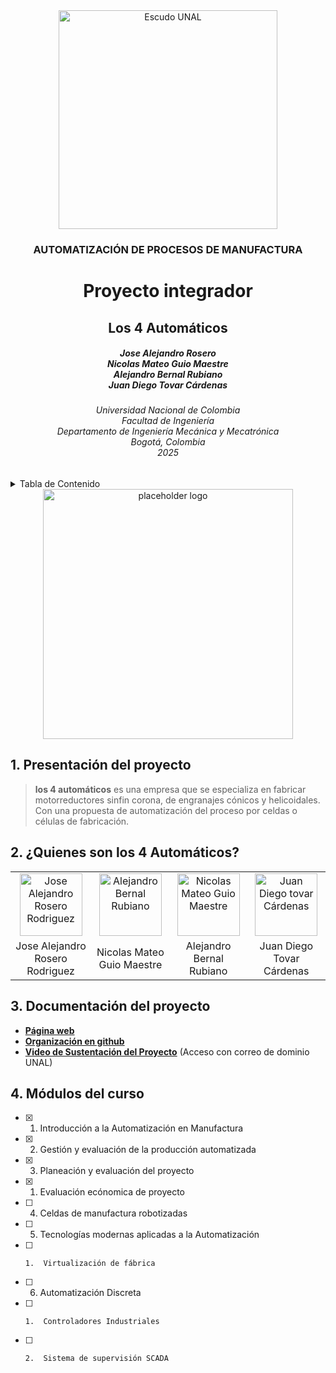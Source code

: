 <div align="center">
<picture>
    <source srcset="https://imgur.com/5bYAzsb.png" media="(prefers-color-scheme: dark)">
    <source srcset="https://imgur.com/Os03JoE.png" media="(prefers-color-scheme: light)">
    <img src="https://imgur.com/Os03JoE.png" alt="Escudo UNAL" width="350px">
</picture>

<h3>AUTOMATIZACIÓN DE PROCESOS DE MANUFACTURA</h3>

<h1>Proyecto integrador</h1>

<h2>Los 4 Automáticos</h2>

<h5>Jose Alejandro Rosero<br>
    Nicolas Mateo Guio Maestre<br>
    Alejandro Bernal Rubiano<br>
    Juan Diego Tovar Cárdenas</h5>

<h6>Universidad Nacional de Colombia<br>
    Facultad de Ingeniería<br>
    Departamento de Ingeniería Mecánica y Mecatrónica<br>
    Bogotá, Colombia<br>
    2025</h6>
</div>


<details>
    <summary>  Tabla de Contenido</summary>

<!-- TOC -->
- [1. Presentación del proyecto](#1--presentación-del-proyecto)
- [2. ¿Quiénes son los 4 Automáticos?](#2--quiénes-son-los-4-automaticos)
- [3. Documentación del proyecto](#3-️-documentación-del-proyecto)
- [4. Módulos de la materia](#4--módulos-de-la-materia)


</details>

<div align="center">
<picture>
    <source srcset="https://placehold.co/600x400.png" media="(prefers-color-scheme: light)">
    <source srcset="https://placehold.co/600x400/000000/FFFFFF/png" media="(prefers-color-scheme: dark)">
    <img src="https://placehold.co/600x400.png" alt="placeholder logo" width="400px">
</picture>
</div>

## 1. Presentación del proyecto

> **los 4 automáticos** es una empresa que se especializa en fabricar motorreductores sinfin corona, de engranajes cónicos y helicoidales.
> Con una propuesta de automatización del proceso por celdas o células de fabricación. 

## 2. ¿Quienes son los 4 Automáticos?

<div align="center">
<table>
  <tr>
    <td align="center">
      <img src="https://placehold.co/600x400/png?text=Selfie+here" alt="Jose Alejandro Rosero Rodriguez" width="100px">
    </td>
    <td align="center">
      <img src="https://placehold.co/600x400/png?text=Selfie+here" alt="Alejandro Bernal Rubiano" width="100px">
    </td>
    <td align="center">
      <img src="https://placehold.co/600x400/png?text=Selfie+here" alt="Nicolas Mateo Guio Maestre" width="100px">
    </td>
    <td align="center">
      <img src="https://placehold.co/600x400/png?text=Selfie+here" alt="Juan Diego tovar Cárdenas" width="100px" >
    </td>
  </tr>
  <tr>
    <td align="center">Jose Alejandro Rosero Rodriguez</td>
    <td align="center">Nicolas Mateo Guio Maestre</td>
    <td align="center">Alejandro Bernal Rubiano</td>
    <td align="center">Juan Diego Tovar Cárdenas</td>
  </tr>
</table>
</div>




## 3. Documentación del proyecto

-  [**Página web**](https://josealejandrorosero.github.io/Los4Automaticos/)
-  [**Organización en github**](https://github.com/JoseAlejandroRosero/Los4Automaticos)
-  [**Video de Sustentación del Proyecto**](https://folio-2021-7615b5.webflow.io) (Acceso con correo de dominio UNAL)

## 4. Módulos del curso

- [x] 1.  Introducción a la Automatización en Manufactura
- [x] 2.  Gestión y evaluación de la producción automatizada
- [x] 3.  Planeación y evaluación del proyecto
 - [x]    1.  Evaluación ecónomica de proyecto
- [ ] 4.  Celdas de manufactura robotizadas
- [ ] 5.  Tecnologías modernas aplicadas a la Automatización
 - [ ]     1.  Virtualización de fábrica
- [ ] 6.  Automatización Discreta
 - [ ]     1.  Controladores Industriales
 - [ ]     2.  Sistema de supervisión SCADA


